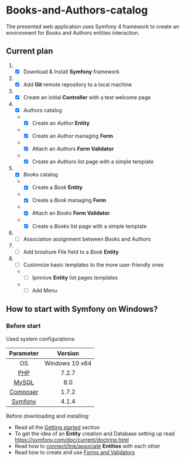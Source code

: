 # Books-and-Authors-catalog
The presented web application uses Symfony 4 framework to create an environment for Books and Authors entities interaction.
## Current plan
1. - [X] Download & Install **Symfony** framework
2. - [X] Add **Git** remote repository to a local machine
3. - [X] Create an initial **Controller** with a test welcome page
4. - [X] *Author*s catalog
    * - [X] Create an *Author* **Entity**
    * - [X] Create an *Author* managing **Form**
    * - [X] Attach an *Author*s **Form Validator**
    * - [X] Create an *Author*s list page with a simple template
5. - [X] *Book*s catalog
    * - [X] Create a *Book* **Entity**
    * - [X] Create a *Book* managing **Form**
    * - [X] Attach an *Book*s **Form Validator**
    * - [X] Create a *Book*s list page with a simple template
6. - [ ] Association assignment between *Book*s and *Author*s
7. - [ ] Add broshure File field to a *Book* **Entity**
8. - [ ] Customize basic templates to the more user-friendly ones
    * - [ ] Ipmrove **Entity** list pages templates
    * - [ ] Add Menu
    
## How to start with Symfony on Windows?
### Before start
Used system configurations:

| Parameter | Version |
|:---------:|:---------:|
| OS | Windows 10 x64 |
| [PHP](https://windows.php.net/download#php-7.2) | 7.2.7 |
| [MySQL](https://dev.mysql.com/downloads/mysql/) | 8.0 |
| [Composer](https://getcomposer.org/download/) | 1.7.2 |
| [Symfony](https://symfony.com/download) | 4.1.4 |

Before downloading and installing:
* Read all the [Getting started](https://symfony.com/doc/current/index.html) section
* To get the idea of an **Entity** creation and Database setting up read https://symfony.com/doc/current/doctrine.html
* Read how to [connect/link/associate](https://symfony.com/doc/current/doctrine/associations) **Entities** with each other
* Read how to create and use [Forms and Validators](https://symfony.com/doc/current/forms.html)

